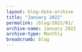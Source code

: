```yaml
---
layout: blog-date-archive
title: "January 2022"
permalink: /blog/2022/01/
archive-name: January 2022
archive-type: Monthly
breadcrumb: blog
---
```


